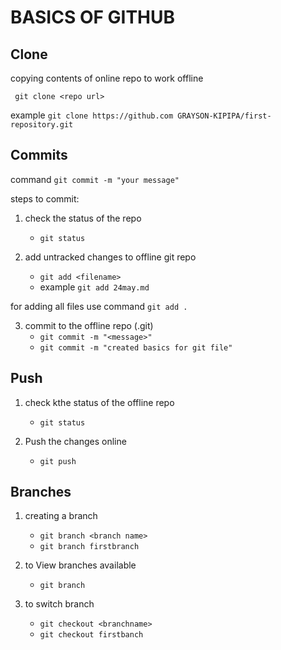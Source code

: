 # BASICS OF GITHUB

## Clone
copying contents of online repo to work offline

` git clone <repo url>`

example `git clone https://github.com GRAYSON-KIPIPA/first-repository.git`


## Commits

command ` git commit -m "your message" `


steps to commit:
1. check the status of the repo
    - `git status`

1. add untracked changes to offline git repo
    - `git add <filename>`
    - example `git add 24may.md`


for adding all files use command `git add .`


3. commit to the offline repo (.git)
    - `git commit -m "<message>" `
    - `git commit -m "created basics for git file"`



## Push
1. check kthe status of the offline repo
    - `git status`


2. Push the changes online
    - `git push`

## Branches
1. creating a branch
    - `git branch <branch name>`
    - `git branch firstbranch`

2. to View branches available
    - `git branch`

3. to switch branch
    - `git checkout <branchname>`
    - `git checkout firstbanch`